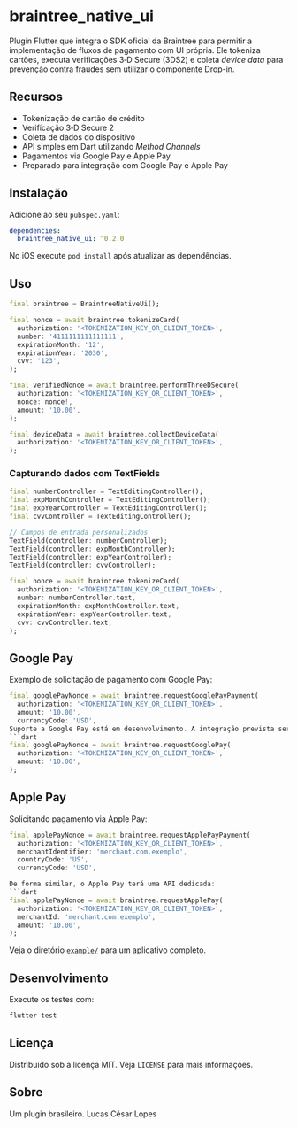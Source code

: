 # braintree_native_ui

Plugin Flutter que integra o SDK oficial da Braintree para permitir a
implementação de fluxos de pagamento com UI própria. Ele tokeniza cartões,
executa verificações 3‑D Secure (3DS2) e coleta *device data* para prevenção
contra fraudes sem utilizar o componente Drop-in.

## Recursos

- Tokenização de cartão de crédito
- Verificação 3‑D Secure 2
- Coleta de dados do dispositivo
- API simples em Dart utilizando *Method Channels*
- Pagamentos via Google Pay e Apple Pay
- Preparado para integração com Google Pay e Apple Pay

## Instalação

Adicione ao seu `pubspec.yaml`:

```yaml
dependencies:
  braintree_native_ui: ^0.2.0
```

No iOS execute `pod install` após atualizar as dependências.

## Uso

```dart
final braintree = BraintreeNativeUi();

final nonce = await braintree.tokenizeCard(
  authorization: '<TOKENIZATION_KEY_OR_CLIENT_TOKEN>',
  number: '4111111111111111',
  expirationMonth: '12',
  expirationYear: '2030',
  cvv: '123',
);

final verifiedNonce = await braintree.performThreeDSecure(
  authorization: '<TOKENIZATION_KEY_OR_CLIENT_TOKEN>',
  nonce: nonce!,
  amount: '10.00',
);

final deviceData = await braintree.collectDeviceData(
  authorization: '<TOKENIZATION_KEY_OR_CLIENT_TOKEN>',
);
```

### Capturando dados com TextFields

```dart
final numberController = TextEditingController();
final expMonthController = TextEditingController();
final expYearController = TextEditingController();
final cvvController = TextEditingController();

// Campos de entrada personalizados
TextField(controller: numberController);
TextField(controller: expMonthController);
TextField(controller: expYearController);
TextField(controller: cvvController);

final nonce = await braintree.tokenizeCard(
  authorization: '<TOKENIZATION_KEY_OR_CLIENT_TOKEN>',
  number: numberController.text,
  expirationMonth: expMonthController.text,
  expirationYear: expYearController.text,
  cvv: cvvController.text,
);
```

## Google Pay

Exemplo de solicitação de pagamento com Google Pay:

```dart
final googlePayNonce = await braintree.requestGooglePayPayment(
  authorization: '<TOKENIZATION_KEY_OR_CLIENT_TOKEN>',
  amount: '10.00',
  currencyCode: 'USD',
Suporte a Google Pay está em desenvolvimento. A integração prevista será:
```dart
final googlePayNonce = await braintree.requestGooglePay(
  authorization: '<TOKENIZATION_KEY_OR_CLIENT_TOKEN>',
  amount: '10.00',
);
```

## Apple Pay

Solicitando pagamento via Apple Pay:

```dart
final applePayNonce = await braintree.requestApplePayPayment(
  authorization: '<TOKENIZATION_KEY_OR_CLIENT_TOKEN>',
  merchantIdentifier: 'merchant.com.exemplo',
  countryCode: 'US',
  currencyCode: 'USD',

De forma similar, o Apple Pay terá uma API dedicada:
```dart
final applePayNonce = await braintree.requestApplePay(
  authorization: '<TOKENIZATION_KEY_OR_CLIENT_TOKEN>',
  merchantId: 'merchant.com.exemplo',
  amount: '10.00',
);
```

Veja o diretório [`example/`](example) para um aplicativo completo.

## Desenvolvimento

Execute os testes com:

```bash
flutter test
```

## Licença

Distribuído sob a licença MIT. Veja `LICENSE` para mais informações.

## Sobre

Um plugin brasileiro.
Lucas César Lopes
